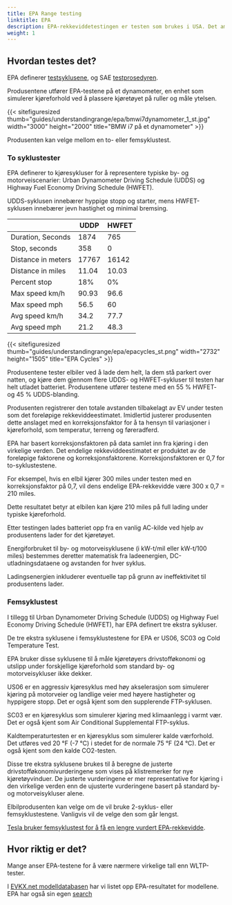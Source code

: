 ```yaml
---
title: EPA Range testing
linktitle: EPA
description: EPA-rekkeviddetestingen er testen som brukes i USA. Det amerikanske miljøvernbyrået definerer testene.
weight: 1
---
```

<!-- markdownlint-disable MD033 -->
## Hvordan testes det?

EPA definerer [testsyklusene](https://www.fueleconomy.gov/feg/fe_test_schedules.shtml), og SAE [testprosedyren](https://www.fueleconomy.gov/feg/pdfs/EPA%20test%20prosedyre%20for%20EVs-PHEVs-11-14-2017.pdf).

Produsentene utfører EPA-testene på et dynamometer, en enhet som simulerer kjøreforhold ved å plassere kjøretøyet på ruller og måle ytelsen.

{{< sitefiguresized thumb="guides/understandingrange/epa/bmwi7dynamometer_1_st.jpg" width="3000" height="2000" title="BMW i7 på et dynamometer" >}}

Produsenten kan velge mellom en to- eller femsyklustest.

### To syklustester

EPA definerer to kjøresykluser for å representere typiske by- og motorveiscenarier: Urban Dynamometer Driving Schedule (UDDS) og Highway Fuel Economy Driving Schedule (HWFET).

UDDS-syklusen innebærer hyppige stopp og starter, mens HWFET-syklusen innebærer jevn hastighet og minimal bremsing.

<table class="table">
    <thead>
    <tr>
    <th>
    </th>
    <th>
        UDDP
    </th>
    <th>
        HWFET
    </th>
    </thead>
    <tbody>
        <tr>
            <td>Duration, Seconds</td>
            <td>1874</td>
            <td>765</td>
        </tr>
        <tr>
            <td>Stop, seconds</td>
            <td>358</td>
            <td>0</td>
        </tr>
        <tr>
            <td>Distance in meters</td>
            <td>17767</td>
            <td>16142</td>
        </tr>
        <tr>
            <td>Distance in miles</td>
            <td>11.04</td>
            <td>10.03</td>
        </tr>
        <tr>
            <td>Percent stop</td>
            <td>18%</td>
            <td>0%</td>
        </tr>
        <tr>
            <td>Max speed km/h</td>
            <td>90.93</td>
            <td>96.6</td>
        </tr>
        <tr>
            <td>Max speed mph</td>
            <td>56.5</td>
            <td>60</td>
        </tr>
        <tr>
            <td>Avg speed km/h</td>
            <td>34.2</td>
            <td>77.7</td>
        </tr>
        <tr>
            <td>Avg speed mph</td>
            <td>21.2</td>
            <td>48.3</td>
        </tr>
    </tbody>
</table>
{{< sitefiguresized thumb="guides/understandingrange/epa/epacycles_st.png" width="2732" height="1505" title="EPA Cycles" >}}

Produsentene tester elbiler ved å lade dem helt, la dem stå parkert over natten, og kjøre dem gjennom flere UDDS- og HWFET-sykluser til testen har helt utladet batteriet. Produsentene utfører testene med en 55 % HWFET- og 45 % UDDS-blanding.

Produsenten registrerer den totale avstanden tilbakelagt av EV under testen som det foreløpige rekkeviddeestimatet. Imidlertid justerer produsenten dette anslaget med en korreksjonsfaktor for å ta hensyn til variasjoner i kjøreforhold, som temperatur, terreng og føreradferd.

EPA har basert korreksjonsfaktoren på data samlet inn fra kjøring i den virkelige verden. Det endelige rekkeviddeestimatet er produktet av de foreløpige faktorene og korreksjonsfaktorene. Korreksjonsfaktoren er 0,7 for to-syklustestene.

For eksempel, hvis en elbil kjører 300 miles under testen med en korreksjonsfaktor på 0,7, vil dens endelige EPA-rekkevidde være 300 x 0,7 = 210 miles.

Dette resultatet betyr at elbilen kan kjøre 210 miles på full lading under typiske kjøreforhold.

Etter testingen lades batteriet opp fra en vanlig AC-kilde ved hjelp av produsentens lader for det kjøretøyet.

Energiforbruket til by- og motorveisyklusene (i kW-t/mil eller kW-t/100 miles) bestemmes deretter matematisk fra ladeenergien, DC-utladningsdataene og avstanden for hver syklus.

Ladingsenergien inkluderer eventuelle tap på grunn av ineffektivitet til produsentens lader.

### Femsyklustest

I tillegg til Urban Dynamometer Driving Schedule (UDDS) og Highway Fuel Economy Driving Schedule (HWFET), har EPA definert tre ekstra sykluser.

De tre ekstra syklusene i femsyklustestene for EPA er US06, SC03 og Cold Temperature Test.

EPA bruker disse syklusene til å måle kjøretøyers drivstofføkonomi og utslipp under forskjellige kjøreforhold som standard by- og motorveisykluser ikke dekker.

US06 er en aggressiv kjøresyklus med høy akselerasjon som simulerer kjøring på motorveier og landlige veier med høyere hastigheter og hyppigere stopp. Det er også kjent som den supplerende FTP-syklusen.

SC03 er en kjøresyklus som simulerer kjøring med klimaanlegg i varmt vær. Det er også kjent som Air Conditional Supplemental FTP-syklus.

Kaldtemperaturtesten er en kjøresyklus som simulerer kalde værforhold. Det utføres ved 20 °F (-7 °C) i stedet for de normale 75 °F (24 °C). Det er også kjent som den kalde CO2-testen.

Disse tre ekstra syklusene brukes til å beregne de justerte drivstofføkonomivurderingene som vises på klistremerker for nye kjøretøyvinduer. De justerte vurderingene er mer representative for kjøring i den virkelige verden enn de ujusterte vurderingene basert på standard by- og motorveisykluser alene.

Elbilprodusenten kan velge om de vil bruke 2-syklus- eller femsyklustestene. Vanligvis vil de velge den som går lengst.

[Tesla bruker femsyklustest for å få en lengre vurdert EPA-rekkevidde](https://www.caranddriver.com/features/a33824052/adjustment-factor-tesla-uses-for-big-epa-range-numbers/).

## Hvor riktig er det?

Mange anser EPA-testene for å være nærmere virkelige tall enn WLTP-tester.

I [EVKX.net modelldatabasen](/evsearch) har vi listet opp EPA-resultatet for modellene. EPA har også sin egen [search](https://www.fueleconomy.gov/feg/PowerSearch.do?action=PowerSearch&year1=2021&year2=2023&minmsrpsel=0&maxmsrpsel=0&city=0&highway=0&combined=0&cbftelectricity=Electricity&YearSel=2021-2023&MakeSel=&MarClassSel=&FuelTypeSel=Electricity&VehTypeSel=&TranySel=&DriveTypeSel=&CylindersSel=&MpgSel=000&sortBy=Comb&Units=&url=SearchServlet&opt=new&minmsrp=0&maxmsrp=0&minmpg=0&maxmpg=0&sCharge=&tCharge=&startstop=&cylDeact=&rowLimit=200)
